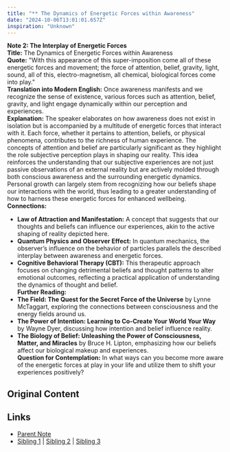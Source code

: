 ```yaml
---
title: "** The Dynamics of Energetic Forces within Awareness"
date: "2024-10-06T13:01:01.657Z"
inspiration: "Unknown"
---
```


  
**Note 2: The Interplay of Energetic Forces**  
**Title:** The Dynamics of Energetic Forces within Awareness  
**Quote:** "With this appearance of this super-imposition come all of these energetic forces and movement; the force of attention, belief, gravity, light, sound, all of this, electro-magnetism, all chemical, biological forces come into play."  
**Translation into Modern English:** Once awareness manifests and we recognize the sense of existence, various forces such as attention, belief, gravity, and light engage dynamically within our perception and experiences.  
**Explanation:** The speaker elaborates on how awareness does not exist in isolation but is accompanied by a multitude of energetic forces that interact with it. Each force, whether it pertains to attention, beliefs, or physical phenomena, contributes to the richness of human experience. The concepts of attention and belief are particularly significant as they highlight the role subjective perception plays in shaping our reality. This idea reinforces the understanding that our subjective experiences are not just passive observations of an external reality but are actively molded through both conscious awareness and the surrounding energetic dynamics. Personal growth can largely stem from recognizing how our beliefs shape our interactions with the world, thus leading to a greater understanding of how to harness these energetic forces for enhanced wellbeing.  
**Connections:**  
- **Law of Attraction and Manifestation:** A concept that suggests that our thoughts and beliefs can influence our experiences, akin to the active shaping of reality depicted here.  
- **Quantum Physics and Observer Effect:** In quantum mechanics, the observer’s influence on the behavior of particles parallels the described interplay between awareness and energetic forces.  
- **Cognitive Behavioral Therapy (CBT):** This therapeutic approach focuses on changing detrimental beliefs and thought patterns to alter emotional outcomes, reflecting a practical application of understanding the dynamics of thought and belief.  
**Further Reading:**  
- **The Field: The Quest for the Secret Force of the Universe** by Lynne McTaggart, exploring the connections between consciousness and the energy fields around us.  
- **The Power of Intention: Learning to Co-Create Your World Your Way** by Wayne Dyer, discussing how intention and belief influence reality.  
- **The Biology of Belief: Unleashing the Power of Consciousness, Matter, and Miracles** by Bruce H. Lipton, emphasizing how our beliefs affect our biological makeup and experiences.  
**Question for Contemplation:** In what ways can you become more aware of the energetic forces at play in your life and utilize them to shift your experiences positively?  


## Original Content



## Links

- [Parent Note](/parent-note.md)
- [Sibling 1](/zettel1.md) | [Sibling 2](/zettel2.md) | [Sibling 3](/zettel3.md)
